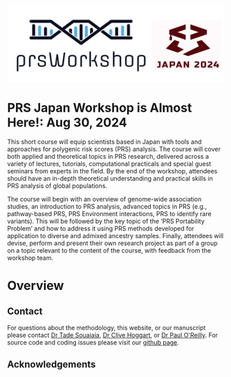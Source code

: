 



 

![Screenshot](images/japanSpec.jpg)


# PRS Japan Workshop is Almost Here!: Aug 30, 2024 


This short course will equip scientists based in Japan with tools and approaches for polygenic risk scores (PRS) analysis. The course will cover both applied and theoretical topics in PRS research, delivered across a
variety of lectures, tutorials, computational practicals and special guest seminars from experts in the field. By the end of the workshop, attendees should have an in-depth theoretical understanding and practical skills
in PRS analysis of global populations.

The course will begin with an overview of genome-wide association studies, an introduction to PRS analysis, advanced topics in PRS (e.g., pathway-based PRS, PRS Environment interactions, PRS to identify rare variants).
This will be followed by the key topic of the ‘PRS Portability Problem’ and how to address it using PRS methods developed for application to diverse and admixed ancestry samples. Finally, attendees will devise, perform
and present their own research project as part of a group on a topic relevant to the content of the course, with feedback from the workshop team.





# Overview 





## Contact 
For questions about the methodology, this website, or our manuscript please contact [Dr Tade Souaiaia](tade.souaiaia@gmail.com), 
[Dr Clive Hoggart](http://www.pauloreilly.info/), or [Dr Paul O'Reilly](http://www.pauloreilly.info/).  For source code and coding 
issues please visit our [github page](https://github.com/tadesouaiaia/sibarc). 


## Acknowledgements










